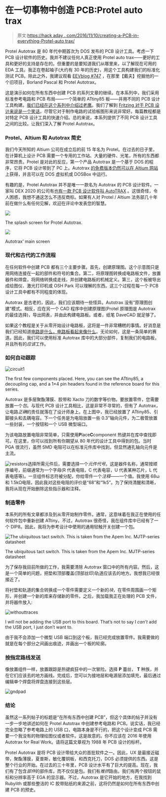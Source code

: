 # 在一切事物中创造 PCB:Protel auto trax

> 原文:[https://hack aday . com/2016/11/10/creating-a-PCB-in-everything-Protel-auto trax/](https://hackaday.com/2016/11/10/creating-a-pcb-in-everything-protel-autotrax/)

Protel Autotrax 是 80 年代中期首次为 DOS 发布的 PCB 设计工具。考虑一下 PCB 设计软件的历史。我并不建议任何人真正使用 Protel auto trax——更好的工具和更好的支持是存在的。但重要的是要知道我们从哪里来，以了解现在可用的 EDA 工具。我正在卷起袖子(大约有 30 年的历史)，用这个工具构建我们的标准化测试 PCB。除此之外，我建议观看 [EEVblog #747](https://www.youtube.com/watch?v=iwRhvhKJlzs) ，在那里【戴夫】挖掘他的一个旧项目，Borland Pascal 和 Protel Autotrax。

这是演示如何在所有东西中创建 PCB 的系列文章的继续。在本系列中，我们采用标准参考电路和 PCB 布局——一个简单的 ATtiny85 板——并用不同的 PCB 设计工具构建。[我们已经在这个系列中介绍过老鹰](http://hackaday.com/2016/09/22/making-a-pcb-eagle-part-1/)。我们了解到 [Fritzing 对于 PCB 设计来说是一个笑话](http://hackaday.com/2016/10/11/creating-a-pcb-in-everything-friends-dont-let-friends-use-fritzing/)，尽管它对于制作电路的试验板图形来说非常好。每篇教程都是对特定 PCB 设计工具的快速介绍。总的来说，本系列提供了不同 PCB 设计工具之间的比较。让我们深入了解 Protel Autotrax。

### Protel、Altium 和 Autotrax 简史

我们今天所知的 Altium 公司在成立后的前 15 年名为 Protel。在过去的日子里，在计算机上设计 PCB 需要一个专用的工作站、大量的硬件、光笔，所有的东西都非常昂贵。Protel 是对此的反应，第一个产品 Autotrax 是一个基于 DOS 的程序，它将 PCB 设计带到了 PC 上。Autotrax [的免费版本仍然可以在 Altium 网站](http://techdocs.altium.com/display/ALEG/Freeware+downloads)上获得，并且可以在 DOS 虚拟机或 DOSBox 中运行。

有趣的是，Protel Autotrax 并不是唯一一款名为 Autotrax 的 PCB 设计软件。一家叫 DEX 2020 的公司有[也有一款 PCB 设计软件叫 AutoTRAX](http://www.dexpcb.com/) 。这很奇怪，令人困惑，我想不通这怎么不违反商标。如果有人对 Protel / Altium 法务部几十年前在做什么有任何见解，欢迎在评论中发表您的智慧。

[![](../Images/334a142b254fccc970b0ce9f4f35107e.png)](https://hackaday.com/wp-content/uploads/2016/10/protel.png)

The splash screen for Protel Autotrax.

[![](../Images/877a9f6bf982329a443efc20fb23c0b5.png)](https://hackaday.com/wp-content/uploads/2016/10/autotrax2.png)

Autotrax’ main screen

### 现代和古代的工作流程

在任何软件中创建 PCB 都有三个主要步骤。首先，创建原理图。这个示意图只是用网络连接在一起的部件和符号的集合。第二，将原理图转换成电路板文件，放置器件和焊盘，将网络转换成走线，并创建电路板的机械定义。第三，这个板被导出成绘图仪、激光打印机或 OSH Park 可以理解的东西。这三个过程在每一个 PCB 设计工具中都有不同程度的体现。

Autotrax 是古老的，因此，我们应该期待一些怪异。Autotrax 没有“原理图创建”模式。相反，应在另一个 CAD 程序中创建原理图(Protel 原理图是 Autotrax 的最佳选择)，导出网表，并由此构建电路板。或者，纸笔 DaveCAD 就足够了。

如果这个教程是关于从零开始设计电路板，这将是一件非常糟糕的事情。好消息是我们已经知道[电路是什么，电路板看起来像什么](https://hackaday.com/2016/09/21/creating-a-pcb-in-everything-introduction/)。无论如何，这是一条简单的赛道。因此，我们可以使用标准 Autotrax 库中的大部分部件，复制我们的电路板，并且所有的*应该*工作。

### 如何自动跟踪

![circuit1](../Images/930c48c9290c7000ca3bc2d07a0910fa.png)

The first few components placed. Here, you can see the ATtiny85, a decoupling cap, and a 1×4 pin headers found in the reference board for this series.

Autotrax 是多层聚酯薄膜、胶带和 Xacto 刀的数字等价物。要放置零件，您需要放置一个*包*。与现代 PCB 设计工具相比，这是非常不寻常的，但有了 Autotrax，让电路*正确*的责任就落在了设计师身上。在上图中，我已经放置了 ATtiny85、引脚接头和去耦电容。下一个任务是为电阻放置一些 0.3”轴向元件，为二极管放置一些封装，一个按钮和一个 USB 微型端口。

为该电路放置电阻非常简单，只需使用**P**lace**C**component 热键并在库中查找即可。在这里，你可以找到所有你期望从 80 年代的设计工具中得到的包。当时 PGA 很流行，虽然 SMD 电阻可以在标准元件库中找到，但显然通孔轴向元件是主流。

![resistors](../Images/cfc3d1d843a17b74153fd8bf16609aea.png)选择所需元件后，需要选择一个*元件代号*。这是器件名称，通常按顺序编号，前缀通常为一个字母(R 代表电阻，C 代表电容，U 代表某种芯片，L 代表电感等)。一旦组件标志符被分配，你给零件一个*注释*——一个值。我使用 68ω和 1.5kΩ电阻，因此我对这些电阻的评价是“68”和“1k5”。为了保持清醒和清晰，我将从现在开始删除这些指示器和注释。

### 制造零件

本系列的所有文章都涉及到从零开始制作零件。通常，这意味着在我正在使用的任何软件包中重新创建 ATtiny。不过，Autotrax 很奇怪，我在组件库中已经有了一个 DIP8。因此，我将为参考设计中使用的通用轻触开关创建一个包。

![The ubiquitous tact switch. This is taken from the Apem Inc. MJTP-series datasheet](../Images/d3f99238b7c360e739fc2dae6e6fcf5a.png)

The ubiquitous tact switch. This is taken from the Apem Inc. MJTP-series datasheet

为了保存我目前所做的工作，我需要清除 Autotrax 窗口中的所有内容。然后，这是一个简单的问题，把垫和顶部覆盖(顶部丝印)轨道应该去的地方。我想我已经很接近了。

将衬垫和轨道的集合转换成一个零件需要定义一个新的*块*，在零件周围画一个矩形，并创建一个新的库来存储新的零件。之后，我加载我正在处理的 PCB 文件，并将器件放入:

![withouttraces](../Images/9665c68c9e88a8f597be7841679977fd.png)

I will not be adding the USB port to this board. That’s not to say I *can’t* add the USB port, I just don’t want to.

由于我不会添加一个微型 USB 端口到这个板，我已经完成放置零件。我需要做的就是在每个部分之间画出痕迹，并画出一个板的轮廓。

### 按指定路线发送

像放置组件一样，放置跟踪是热键疯狂中的一次冒险。选择 **P** 蕾丝， **T** 种族，并在它们应该去的地方画线。完成后，您可以为接地层和电源层添加填充，最后通过编辑单个焊盘将焊盘连接到这些层。

![gndpad](../Images/2b93754adbc257b5030997dbbd948968.png)

### 结论

虽然这一系列帖子的标题是“在所有东西中创建 PCB”，但这个具体的帖子并没有一步一步地讲述如何在 Protel Autotrax 中创建参考电路和 PCB。说实话，我已经完全忽略了参考电路上的 USB 口，电路本身是不行的，把这个设计变成 PCB 需要一个我没有的物理绘图仪或者软件。这是故意的。你不应该在 2016 年使用 Autotrax for Real Work。请将这篇文章视为 1988 年 PCB 设计的标杆。

Protel Autotrax 是将 PCB 设计带给大众的首批软件之一。因此，UX 是最接近磁带，聚酯薄膜，夏普斯，敏化覆铜板，和西克托刀，DOS 必须提供的东西。这是整个行业的开始。在过去的三十年里，PCB 设计水平有了巨大的提高。现在，我们有了包含*部件*的部件库，而不仅仅是包。我们有*推挤*路由。我们有两个按钮的鼠标和分辨率高于 EGA 的显示器。不过，Autotrax 是它开始的地方，在我找到 Rubylith 或那些整洁的 IC 胶带贴纸的来源之前，这将仍然是如何在所有东西中创建 PCB 的预史。